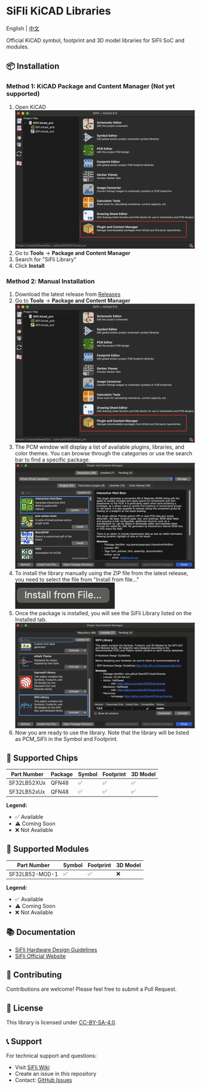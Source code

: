 # SiFli KiCAD Libraries

English | [中文](README-zh.md)

Official KiCAD symbol, footprint and 3D model libraries for SiFli SoC and modules.

## 📦 Installation

### Method 1: KiCAD Package and Content Manager (Not yet supported)

1. Open KiCAD
![PCM-home](./docs/image-en/PCM-home.png)
2. Go to **Tools** → **Package and Content Manager**
3. Search for "SiFli Library"
4. Click **Install**

### Method 2: Manual Installation

1. Download the latest release from [Releases](https://github.com/OpenSiFli/kicad-libraries/releases)
2. Go to **Tools** → **Package and Content Manager**
![PCM-home](./docs/image-en/PCM-home.png)
3. The PCM window will display a list of available plugins, libraries, and color themes. You can browse through the categories or use the search bar to find a specific package.
![PCM](./docs/image-en/PCM.png)
4. To install the library manually using the ZIP file from the latest release, you need to select the file from "Install from file..."
![PCM-install](./docs/image-en/install-from-file.png)
5. Once the package is installed, you will see the SiFli Library listed on the Installed tab.
![PCM-SiFli](./docs/image-en/SiFli.png)
6. Now you are ready to use the library. Note that the library will be listed as PCM_SiFli in the Symbol and Footprint.

## 🔧 Supported Chips

| Part Number | Package  | Symbol | Footprint | 3D Model |
|-------------|-------------|--------|-----------|----------|
| SF32LB52XUx | QFN48 | ✅ | ✅ | ✅ |
| SF32LB52xUx | QFN48 | ✅ | ✅ | ✅ |

**Legend:**

- ✅ Available
- ⚠️ Coming Soon  
- ❌ Not Available

## 📡 Supported Modules

| Part Number | Symbol | Footprint | 3D Model |
|-------------|--------|-----------|----------|
| SF32LB52-MOD-1 |  ✅ | ✅ | ❌ |

**Legend:**

- ✅ Available
- ⚠️ Coming Soon
- ❌ Not Available

## 📚 Documentation

- [SiFli Hardware Design Guidelines](https://wiki.sifli.com/hardware/index.html)
- [SiFli Official Website](https://www.sifli.com/)

## 🤝 Contributing

Contributions are welcome! Please feel free to submit a Pull Request.

## 📄 License

This library is licensed under [CC-BY-SA-4.0](LICENSE).

## 📞 Support

For technical support and questions:

- Visit [SiFli Wiki](https://wiki.sifli.com/)
- Create an issue in this repository
- Contact: [GitHub Issues](https://github.com/OpenSiFli/kicad-libraries/issues)
